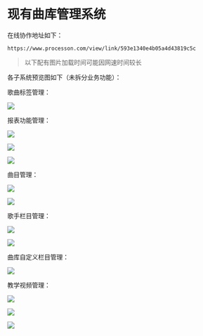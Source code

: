 # 现有曲库管理系统

在线协作地址如下：

```
https://www.processon.com/view/link/593e1340e4b05a4d43819c5c
```

> 以下配有图片加载时间可能因网速时间较长

各子系统预览图如下（未拆分业务功能）：

歌曲标签管理：

![](/assets/Snip20170612_16.png)

报表功能管理：

![](/assets/Snip20170612_17.png)

![](/assets/Snip20170612_18.png)

![](/assets/Snip20170612_19.png)

曲目管理：

![](/assets/Snip20170612_20.png)

![](/assets/Snip20170612_21.png)

歌手栏目管理：

![](/assets/Snip20170612_23.png)

![](/assets/Snip20170612_24.png)

曲库自定义栏目管理：

![](/assets/Snip20170612_25.png)

教学视频管理：

![](/assets/Snip20170612_26.png)

![](/assets/Snip20170612_27.png)

![](/assets/Snip20170612_28.png)

